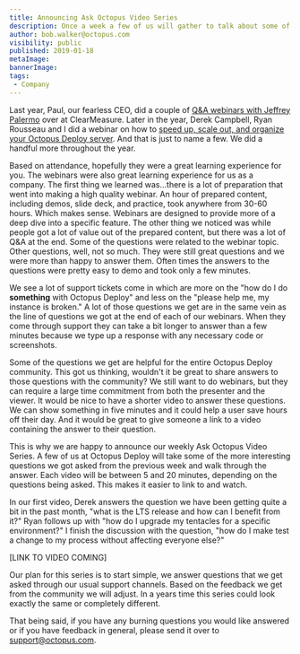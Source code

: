 ```yaml
---
title: Announcing Ask Octopus Video Series
description: Once a week a few of us will gather to talk about some of the most interesting questions we have gotten over the past week and how we went about solving them.  
author: bob.walker@octopus.com
visibility: public
published: 2019-01-18
metaImage: 
bannerImage: 
tags:
 - Company
---
```


Last year, Paul, our fearless CEO, did a couple of [Q&A webinars with Jeffrey Palermo](https://octopus.com/blog/webinar-devops-deep-dive) over at ClearMeasure.  Later in the year, Derek Campbell, Ryan Rousseau and I did a webinar on how to [speed up, scale out, and organize your Octopus Deploy server](https://hello.octopus.com/webinar-spaces-workers/on-demand).  And that is just to name a few.  We did a handful more throughout the year.  

Based on attendance, hopefully they were a great learning experience for you.  The webinars were also great learning experience for us as a company.  The first thing we learned was...there is a lot of preparation that went into making a high quality webinar.  An hour of prepared content, including demos, slide deck, and practice, took anywhere from 30-60 hours.  Which makes sense.  Webinars are designed to provide more of a deep dive into a specific feature.  The other thing we noticed was while people got a lot of value out of the prepared content, but there was a lot of Q&A at the end.  Some of the questions were related to the webinar topic.  Other questions, well, not so much.  They were still great questions and we were more than happy to answer them.  Often times the answers to the questions were pretty easy to demo and took only a few minutes.

We see a lot of support tickets come in which are more on the "how do I do **something** with Octopus Deploy" and less on the "please help me, my instance is broken."  A lot of those questions we get are in the same vein as the line of questions we got at the end of each of our webinars.  When they come through support they can take a bit longer to answer than a few minutes because we type up a response with any necessary code or screenshots.

Some of the questions we get are helpful for the entire Octopus Deploy community.  This got us thinking, wouldn't it be great to share answers to those questions with the community?  We still want to do webinars, but they can require a large time commitment from both the presenter and the viewer.  It would be nice to have a shorter video to answer these questions.  We can show something in five minutes and it could help a user save hours off their day.  And it would be great to give someone a link to a video containing the answer to their question.  

This is why we are happy to announce our weekly Ask Octopus Video Series.  A few of us at Octopus Deploy will take some of the more interesting questions we got asked from the previous week and walk through the answer.  Each video will be between 5 and 20 minutes, depending on the questions being asked.  This makes it easier to link to and watch.

In our first video, Derek answers the question we have been getting quite a bit in the past month, "what is the LTS release and how can I benefit from it?"  Ryan follows up with "how do I upgrade my tentacles for a specific environment?"  I finish the discussion with the question, "how do I make test a change to my process without affecting everyone else?"

[LINK TO VIDEO COMING]

Our plan for this series is to start simple, we answer questions that we get asked through our usual support channels.  Based on the feedback we get from the community we will adjust.  In a years time this series could look exactly the same or completely different.

That being said, if you have any burning questions you would like answered or if you have feedback in general, please send it over to [support@octopus.com](mailto:support@octopus.com).  

